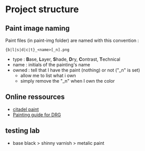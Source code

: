 # Project structure

## Paint image naming
Paint files (in paint-img folder) are named with this convention :  
```
{b|l|s|d|c|t}_<name>[_n].png
```
- type : **B**ase, **L**ayer, **S**hade, **D**ry, **C**ontrast, **T**echnical
- name : initials of the painting's name 
- owned : tell that I have the paint (nothing) or not ("_n" is set)
  - allow me to list what i own
  - simply remove the "_n" when I own the color

## Online ressources
- [citadel paint](https://spraygunner.com/collections/citadel-paint?page=2&sort_by=title-ascending)
- [Painting guide for DRG](https://imgur.com/gallery/UulTULs)

## testing lab
- base black > shinny varnish > metalic paint
